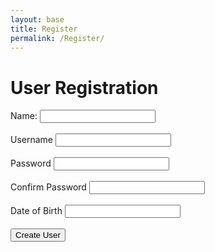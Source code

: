 ```yaml
---
layout: base
title: Register
permalink: /Register/
--- 
```


<html lang="en">
    <title>User Registration</title>
    <h1>User Registration</h1>
    <form id="registrationForm">
        <label for="name">Name:</label>
        <input type="text" id="name" name="name" required><br><br>     
        <label for="uid">Username</label>  
        <input type="text" id="uid" name="uid" required><br><br>
        <label for="password">Password</label> 
        <input type="password" id="password" name="password" required><br><br>
        <label for="confirmPassword">Confirm Password</label> 
        <input type="password" id="confirmPassword" name="confirmPassword" required><br><br>
        <label for="dob">Date of Birth</label>
        <input type="text" id="dob" name="dob" required><br><br>
        <input type="submit" value="Create User">
    </form>
    <script>
        document.getElementById('registrationForm').addEventListener('submit', function(event) {
            event.preventDefault(); // Prevent form submission
            const name = document.getElementById('name').value;// DEFINE VALUES
            const uid =  document.getElementById('uid').value;
            const password = document.getElementById('password').value;
            const confirmPassword = document.getElementById('confirmPassword').value;
            const dob = document.getElementById('dob').value;
            if (password !== confirmPassword) {
                alert("Passwords do not match");
                return;
            }
            const formData = {
                "name": name,
                "uid": uid,
                "password": password,
                "dob": dob
                // Add other form fields as needed
            };            
            fetch('http://127.0.0.1:8086/api/users/create', {
                method: 'POST',
                headers: {
                    'Content-Type': 'application/json'
                },
                body: JSON.stringify(formData)
            })
             .then(response => {
                 if (response.ok) {
                    window.location.href = '/tri2/login/'; // Redirect upon successful user creation
                } else {
                    console.error('User creation failed');
                }
            })
            .catch(error => {
                console.error('Error:', error);
            });
        });
    </script>
</html>
